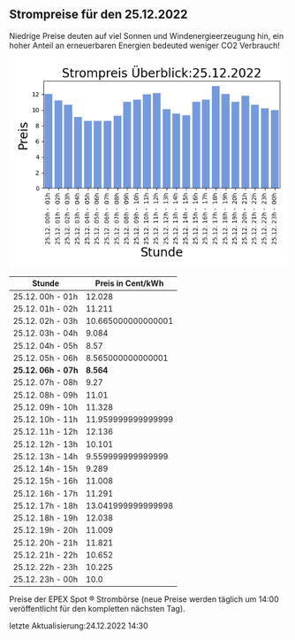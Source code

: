
## Strompreise für den 25.12.2022

Niedrige Preise deuten auf viel Sonnen und Windenergieerzeugung hin, ein hoher Anteil an erneuerbaren Energien bedeuted weniger CO2 Verbrauch!

![Strompreis übersicht](imgs/strompreis_uebersicht.png)

| Stunde | Preis in Cent/kWh |
|---|---|
| 25.12. 00h -  01h | 12.028 | 
| 25.12. 01h -  02h | 11.211 | 
| 25.12. 02h -  03h | 10.665000000000001 | 
| 25.12. 03h -  04h | 9.084 | 
| 25.12. 04h -  05h | 8.57 | 
| 25.12. 05h -  06h | 8.565000000000001 | 
| **25.12. 06h -  07h** | **8.564** | 
| 25.12. 07h -  08h | 9.27 | 
| 25.12. 08h -  09h | 11.01 | 
| 25.12. 09h -  10h | 11.328 | 
| 25.12. 10h -  11h | 11.959999999999999 | 
| 25.12. 11h -  12h | 12.136 | 
| 25.12. 12h -  13h | 10.101 | 
| 25.12. 13h -  14h | 9.559999999999999 | 
| 25.12. 14h -  15h | 9.289 | 
| 25.12. 15h -  16h | 11.008 | 
| 25.12. 16h -  17h | 11.291 | 
| 25.12. 17h -  18h | 13.041999999999998 | 
| 25.12. 18h -  19h | 12.038 | 
| 25.12. 19h -  20h | 11.009 | 
| 25.12. 20h -  21h | 11.821 | 
| 25.12. 21h -  22h | 10.652 | 
| 25.12. 22h -  23h | 10.225 | 
| 25.12. 23h -  00h | 10.0 | 

Preise der EPEX Spot ® Strombörse (neue Preise werden täglich um 14:00 veröffentlicht für den kompletten nächsten Tag).

letzte Aktualisierung:24.12.2022 14:30